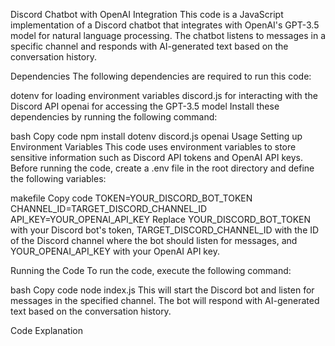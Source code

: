 Discord Chatbot with OpenAI Integration
This code is a JavaScript implementation of a Discord chatbot that integrates with OpenAI's GPT-3.5 model for natural language processing. The chatbot listens to messages in a specific channel and responds with AI-generated text based on the conversation history.

Dependencies
The following dependencies are required to run this code:

dotenv for loading environment variables
discord.js for interacting with the Discord API
openai for accessing the GPT-3.5 model
Install these dependencies by running the following command:

bash
Copy code
npm install dotenv discord.js openai
Usage
Setting up Environment Variables
This code uses environment variables to store sensitive information such as Discord API tokens and OpenAI API keys. Before running the code, create a .env file in the root directory and define the following variables:

makefile
Copy code
TOKEN=YOUR_DISCORD_BOT_TOKEN
CHANNEL_ID=TARGET_DISCORD_CHANNEL_ID
API_KEY=YOUR_OPENAI_API_KEY
Replace YOUR_DISCORD_BOT_TOKEN with your Discord bot's token, TARGET_DISCORD_CHANNEL_ID with the ID of the Discord channel where the bot should listen for messages, and YOUR_OPENAI_API_KEY with your OpenAI API key.

Running the Code
To run the code, execute the following command:

bash
Copy code
node index.js
This will start the Discord bot and listen for messages in the specified channel. The bot will respond with AI-generated text based on the conversation history.

Code Explanation
